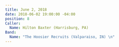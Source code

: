 ```yaml
---
title: June 2, 2018
date: 2018-06-02 19:00:00 -04:00
position: 8
Caller:
  Name: Hilton Baxter (Harrisburg, PA)
Band:
  Name: "The Hoosier Recruits (Valparaiso, IN) \n"
---
```


